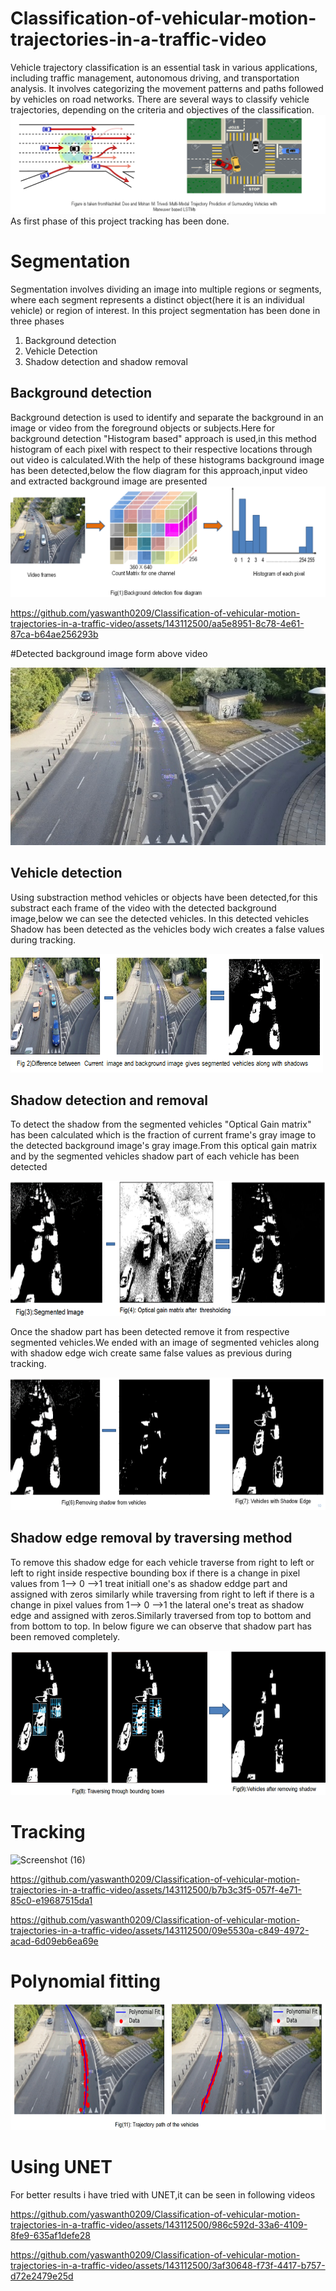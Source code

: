# Classification-of-vehicular-motion-trajectories-in-a-traffic-video
Vehicle trajectory classification is an essential task in various applications, including traffic management, autonomous driving, and transportation analysis. It involves categorizing the movement patterns and paths followed by vehicles on road networks. There are several ways to classify vehicle trajectories, depending on the criteria and objectives of the classification. 
![Screenshot (4)](https://github.com/yaswanth0209/Classification-of-vehicular-motion-trajectories-in-a-traffic-video/blob/main/Images/Screenshot%20(4).png)
As first phase of this project tracking has been done.
# Segmentation
 Segmentation involves dividing an image into multiple regions or segments, where each segment represents a distinct object(here it is an individual vehicle) or region of interest. In this project segmentation has been done in three phases
1. Background detection
2. Vehicle Detection
3. Shadow detection and shadow removal
## Background detection
Background detection is used to identify and separate the background in an image or video from the foreground objects or subjects.Here for background detection "Histogram based" approach is used,in this method histogram of each pixel with respect to their respective locations through out video is calculated.With the help of these histograms background image has been detected,below the flow diagram for this approach,input video and extracted background image are presented
![Screenshot (5)](https://github.com/yaswanth0209/Classification-of-vehicular-motion-trajectories-in-a-traffic-video/blob/main/Images/Screenshot%20(5).png)


https://github.com/yaswanth0209/Classification-of-vehicular-motion-trajectories-in-a-traffic-video/assets/143112500/aa5e8951-8c78-4e61-87ca-b64ae256293b

#Detected background image form above video



![background_rgb](https://github.com/yaswanth0209/Classification-of-vehicular-motion-trajectories-in-a-traffic-video/blob/main/Images/background_rgb.jpg)

## Vehicle detection
Using substraction method vehicles or objects have been detected,for this substract each frame of the video with the detected background image,below we can see the detected vehicles. In this detected vehicles Shadow has been detected as the vehicles body wich creates a false values during tracking.

![Screenshot (6)](https://github.com/yaswanth0209/Classification-of-vehicular-motion-trajectories-in-a-traffic-video/blob/main/Images/Screenshot%20(6).png)

## Shadow detection and removal
To detect the shadow from the segmented vehicles "Optical Gain matrix" has been calculated which is the fraction of current frame's gray image to the detected background image's gray image.From this optical gain matrix and by the segmented vehicles shadow part of each vehicle has been detected

![Screenshot (10)](https://github.com/yaswanth0209/Classification-of-vehicular-motion-trajectories-in-a-traffic-video/blob/main/Images/Screenshot%20(10).png)

Once the shadow part has been detected remove it from respective segmented vehicles.We ended with an image of segmented vehicles along with shadow edge wich create same false values as previous during tracking.

![Screenshot (11)](https://github.com/yaswanth0209/Classification-of-vehicular-motion-trajectories-in-a-traffic-video/blob/main/Images/Screenshot%20(11).png)

## Shadow edge removal by traversing method
To remove this shadow edge for each vehicle traverse from right to left or left to right inside respective bounding box if there is a change in pixel values from 1--> 0 -->1 treat initiall one's as shadow eddge part and assigned with zeros similarly while traversing from right to left if there is a change in pixel values from 1--> 0 -->1 the lateral one's treat as shadow edge and assigned with zeros.Similarly traversed from top to bottom and from bottom to top. In below figure we can observe that shadow part has been removed completely. 

![Screenshot (13)](https://github.com/yaswanth0209/Classification-of-vehicular-motion-trajectories-in-a-traffic-video/blob/main/Images/Screenshot%20(13).png)
# Tracking

![Screenshot (16)](https://github.com/yaswanth0209/Classification-of-vehicular-motion-trajectories-in-a-traffic-video/assets/143112500/87336a49-106b-49a9-a97d-5696b91f3d3f)


https://github.com/yaswanth0209/Classification-of-vehicular-motion-trajectories-in-a-traffic-video/assets/143112500/b7b3c3f5-057f-4e71-85c0-e19687515da1



https://github.com/yaswanth0209/Classification-of-vehicular-motion-trajectories-in-a-traffic-video/assets/143112500/09e5530a-c849-4972-acad-6d09eb6ea69e



# Polynomial fitting

![Screenshot (15)](https://github.com/yaswanth0209/Classification-of-vehicular-motion-trajectories-in-a-traffic-video/blob/main/Images/Screenshot%20(15).png)

# Using UNET
For better results i have tried with UNET,it can be seen in following videos



https://github.com/yaswanth0209/Classification-of-vehicular-motion-trajectories-in-a-traffic-video/assets/143112500/986c592d-33a6-4109-8fe9-635af1defe28


https://github.com/yaswanth0209/Classification-of-vehicular-motion-trajectories-in-a-traffic-video/assets/143112500/3af30648-f73f-4417-b757-d72e2479e25d

